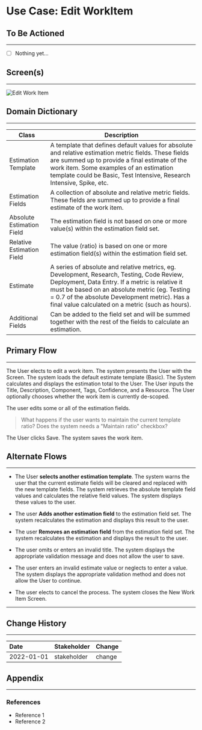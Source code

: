 # Use Case: Edit WorkItem

## To Be Actioned
---

- [ ] Nothing yet...

## Screen(s)
---

![Edit Work Item](https://uml-services.xchangedocs.co.za/svg/fLJVIyCm47xVNt4K18Us-8E120ErJfmFFco5FOmLOdjkmJGfILePS_-xYPDihEaSU2_vzTtTzzqbkLEQIAq8qn308ASQ9a9-m51Z4NGwO6nrzZDOw_Vt871wVHtru5bKKdKTB0n3Dr-vMNDbBTZ6IgXc63GGZwWoIKjD1OV6uMeyR6xkUubtA9RmQHDfcmCMA37o-qN_sbqt2NezOr6KWYFNy0N181pJEIUwagXWWcymHbdJp5CAQmcPA-jLrELvfH0oebgGiU3lD4UU8PnOZvkU7pT2PVfdK0Rp8XRSZueYVn6cCrFhK6MYn1nENuKsZ5XMCQ8nxnvHeDtBuegM1WajscJzXhUTJR0eRQPRmprz88fcRaXGQHXoZLpH6Y4rAf78RB7TIy5uJKSOEi8pRqB39dQIu8aYovMVskRYrSX4MVmsz_AY7UeeMTnLr6j7MZ6Kp_yA68iSJTIQukSFj2takatdVMwUjoaiOKVeB9bOEfa7wJyIJM30jLmUKh2sxJ0CPfks5ABsDAH9lTD-lFDrkUiw9YQipH0JypBOhCLzCrjtxf3dzdVy1W00 "Edit Work Item")

## Domain Dictionary
---

| Class | Description |
| --- | --- |
| Estimation Template | A template that defines default values for absolute and relative estimation metric fields. These fields are summed up to provide a final estimate of the work item. Some examples of an estimation template could be Basic, Test Intensive, Research Intensive, Spike, etc. |
| Estimation Fields | A collection of absolute and relative metric fields. These fields are summed up to provide a final estimate of the work item. |
| Absolute Estimation Field | The estimation field is not based on one or more value(s) within the estimation field set. |
| Relative Estimation Field | The value (ratio) is based on one or more estimation field(s) within the estimation field set. |
| Estimate | A series of absolute and relative metrics, eg. Development, Research, Testing, Code Review, Deployment, Data Entry. If a metric is relative it must be based on an absolute metric (eg. Testing = 0.7 of the absolute Development metric). Has a final value calculated on a metric (such as hours). |
| Additional Fields | Can be added to the field set and will be summed together with the rest of the fields to calculate an estimation.

## Primary Flow
---

The User elects to edit a work item. The system presents the User with the Screen. The system loads the default estimate template (Basic). The System calculates and displays the estimation total to the User. The User inputs the Title, Description, Component, Tags, Confidence, and a Resource. The User optionally chooses whether the work item is currently de-scoped.

The user edits some or all of the estimation fields.
> What happens if the user wants to maintain the current template ratio? Does the system needs a "Maintain ratio" checkbox?

The User clicks Save. The system saves the work item.

## Alternate Flows
---

- The User **selects another estimation template**. The system warns the user that the current estimate fields will be cleared and replaced with the new template fields. The system retrieves the absolute template field values and calculates the relative field values. The system displays these values to the user.
- The user **Adds another estimation field** to the estimation field set. The system recalculates the estimation and displays this result to the user.
- The user **Removes an estimation field** from the estimation field set. The system recalculates the estimation and displays the result to the user.

- The user omits or enters an invalid title. The system displays the appropriate validation message and does not allow the user to save.
- The user enters an invalid estimate value or neglects to enter a value. The system displays the appropriate validation method and does not allow the User to continue.
- The user elects to cancel the process. The system closes the New Work Item Screen.

---

## Change History
---

| Date | Stakeholder | Change |
| :--- | :--- | --- |
| 2022-01-01 | stakeholder | change |

## Appendix
---

### References
- Reference 1
- Reference 2



